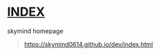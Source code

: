 # [INDEX](https://skymind0614.github.io/dev/index.html)
skymind homepage
>https://skymind0614.github.io/dev/index.html
